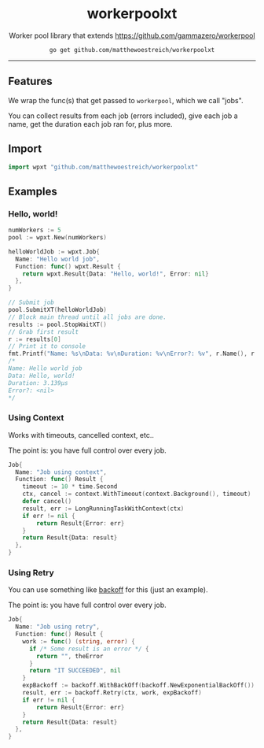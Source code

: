 <h1 align="center">workerpoolxt</h1>
<p align="center">
  Worker pool library that extends <a href="https://github.com/gammazero/workerpool">https://github.com/gammazero/workerpool</a>
</p>
<p align="center"><code>go get github.com/matthewoestreich/workerpoolxt</code></p>

---

## Features

We wrap the func(s) that get passed to `workerpool`, which we call "jobs".

You can collect results from each job (errors included), give each job a name, get the duration each job ran for, plus more.

## Import

```go
import wpxt "github.com/matthewoestreich/workerpoolxt"
```

## Examples

### Hello, world!

```go
numWorkers := 5
pool := wpxt.New(numWorkers)

helloWorldJob := wpxt.Job{
  Name: "Hello world job",
  Function: func() wpxt.Result {
    return wpxt.Result{Data: "Hello, world!", Error: nil}
  },
}

// Submit job
pool.SubmitXT(helloWorldJob)
// Block main thread until all jobs are done.
results := pool.StopWaitXT()
// Grab first result
r := results[0]
// Print it to console
fmt.Printf("Name: %s\nData: %v\nDuration: %v\nError?: %v", r.Name(), r.Data, r.Duration(), r.Error)
/*
Name: Hello world job
Data: Hello, world!
Duration: 3.139µs
Error?: <nil>
*/
```

### Using Context

Works with timeouts, cancelled context, etc..

The point is: you have full control over every job.

```go
Job{
  Name: "Job using context",
  Function: func() Result {
    timeout := 10 * time.Second
    ctx, cancel := context.WithTimeout(context.Background(), timeout)
    defer cancel()
    result, err := LongRunningTaskWithContext(ctx)
    if err != nil {
    	return Result{Error: err}
    }
    return Result{Data: result}
  },
}
```

### Using Retry

You can use something like [backoff](https://github.com/cenkalti/backoff) for this (just an example).

The point is: you have full control over every job.

```go
Job{
  Name: "Job using retry",
  Function: func() Result {
    work := func() (string, error) {
      if /* Some result is an error */ {
        return "", theError
      }
      return "IT SUCCEEDED", nil
    }
    expBackoff := backoff.WithBackOff(backoff.NewExponentialBackOff())
    result, err := backoff.Retry(ctx, work, expBackoff)
    if err != nil {
    	return Result{Error: err}
    }
    return Result{Data: result}
  },
}
```
